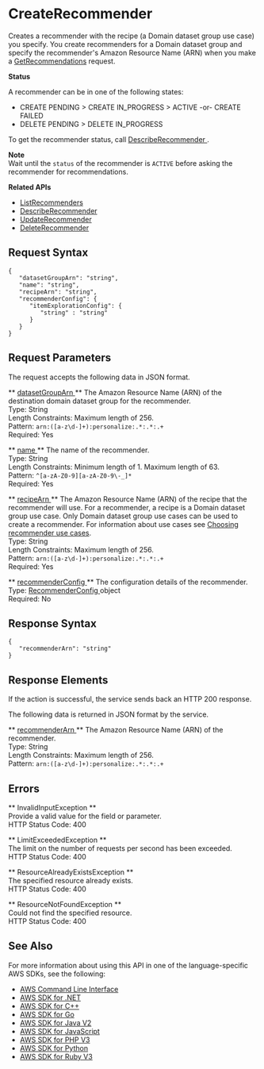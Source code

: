 # CreateRecommender<a name="API_CreateRecommender"></a>

Creates a recommender with the recipe \(a Domain dataset group use case\) you specify\. You create recommenders for a Domain dataset group and specify the recommender's Amazon Resource Name \(ARN\) when you make a [GetRecommendations](https://docs.aws.amazon.com/personalize/latest/dg/API_RS_GetRecommendations.html) request\. 

 **Status** 

A recommender can be in one of the following states:
+ CREATE PENDING > CREATE IN\_PROGRESS > ACTIVE \-or\- CREATE FAILED
+ DELETE PENDING > DELETE IN\_PROGRESS

To get the recommender status, call [ DescribeRecommender ](API_DescribeRecommender.md)\.

**Note**  
Wait until the `status` of the recommender is `ACTIVE` before asking the recommender for recommendations\.

**Related APIs**
+  [ ListRecommenders ](API_ListRecommenders.md) 
+  [ DescribeRecommender ](API_DescribeRecommender.md) 
+  [ UpdateRecommender ](API_UpdateRecommender.md) 
+  [ DeleteRecommender ](API_DeleteRecommender.md) 

## Request Syntax<a name="API_CreateRecommender_RequestSyntax"></a>

```
{
   "datasetGroupArn": "string",
   "name": "string",
   "recipeArn": "string",
   "recommenderConfig": { 
      "itemExplorationConfig": { 
         "string" : "string" 
      }
   }
}
```

## Request Parameters<a name="API_CreateRecommender_RequestParameters"></a>

The request accepts the following data in JSON format\.

 ** [ datasetGroupArn ](#API_CreateRecommender_RequestSyntax) **   <a name="personalize-CreateRecommender-request-datasetGroupArn"></a>
The Amazon Resource Name \(ARN\) of the destination domain dataset group for the recommender\.  
Type: String  
Length Constraints: Maximum length of 256\.  
Pattern: `arn:([a-z\d-]+):personalize:.*:.*:.+`   
Required: Yes

 ** [ name ](#API_CreateRecommender_RequestSyntax) **   <a name="personalize-CreateRecommender-request-name"></a>
The name of the recommender\.  
Type: String  
Length Constraints: Minimum length of 1\. Maximum length of 63\.  
Pattern: `^[a-zA-Z0-9][a-zA-Z0-9\-_]*`   
Required: Yes

 ** [ recipeArn ](#API_CreateRecommender_RequestSyntax) **   <a name="personalize-CreateRecommender-request-recipeArn"></a>
The Amazon Resource Name \(ARN\) of the recipe that the recommender will use\. For a recommender, a recipe is a Domain dataset group use case\. Only Domain dataset group use cases can be used to create a recommender\. For information about use cases see [Choosing recommender use cases](https://docs.aws.amazon.com/personalize/latest/dg/domain-use-cases.html)\.   
Type: String  
Length Constraints: Maximum length of 256\.  
Pattern: `arn:([a-z\d-]+):personalize:.*:.*:.+`   
Required: Yes

 ** [ recommenderConfig ](#API_CreateRecommender_RequestSyntax) **   <a name="personalize-CreateRecommender-request-recommenderConfig"></a>
The configuration details of the recommender\.  
Type: [ RecommenderConfig ](API_RecommenderConfig.md) object  
Required: No

## Response Syntax<a name="API_CreateRecommender_ResponseSyntax"></a>

```
{
   "recommenderArn": "string"
}
```

## Response Elements<a name="API_CreateRecommender_ResponseElements"></a>

If the action is successful, the service sends back an HTTP 200 response\.

The following data is returned in JSON format by the service\.

 ** [ recommenderArn ](#API_CreateRecommender_ResponseSyntax) **   <a name="personalize-CreateRecommender-response-recommenderArn"></a>
The Amazon Resource Name \(ARN\) of the recommender\.  
Type: String  
Length Constraints: Maximum length of 256\.  
Pattern: `arn:([a-z\d-]+):personalize:.*:.*:.+` 

## Errors<a name="API_CreateRecommender_Errors"></a>

 ** InvalidInputException **   
Provide a valid value for the field or parameter\.  
HTTP Status Code: 400

 ** LimitExceededException **   
The limit on the number of requests per second has been exceeded\.  
HTTP Status Code: 400

 ** ResourceAlreadyExistsException **   
The specified resource already exists\.  
HTTP Status Code: 400

 ** ResourceNotFoundException **   
Could not find the specified resource\.  
HTTP Status Code: 400

## See Also<a name="API_CreateRecommender_SeeAlso"></a>

For more information about using this API in one of the language\-specific AWS SDKs, see the following:
+  [ AWS Command Line Interface](https://docs.aws.amazon.com/goto/aws-cli/personalize-2018-05-22/CreateRecommender) 
+  [ AWS SDK for \.NET](https://docs.aws.amazon.com/goto/DotNetSDKV3/personalize-2018-05-22/CreateRecommender) 
+  [ AWS SDK for C\+\+](https://docs.aws.amazon.com/goto/SdkForCpp/personalize-2018-05-22/CreateRecommender) 
+  [ AWS SDK for Go](https://docs.aws.amazon.com/goto/SdkForGoV1/personalize-2018-05-22/CreateRecommender) 
+  [ AWS SDK for Java V2](https://docs.aws.amazon.com/goto/SdkForJavaV2/personalize-2018-05-22/CreateRecommender) 
+  [ AWS SDK for JavaScript](https://docs.aws.amazon.com/goto/AWSJavaScriptSDK/personalize-2018-05-22/CreateRecommender) 
+  [ AWS SDK for PHP V3](https://docs.aws.amazon.com/goto/SdkForPHPV3/personalize-2018-05-22/CreateRecommender) 
+  [ AWS SDK for Python](https://docs.aws.amazon.com/goto/boto3/personalize-2018-05-22/CreateRecommender) 
+  [ AWS SDK for Ruby V3](https://docs.aws.amazon.com/goto/SdkForRubyV3/personalize-2018-05-22/CreateRecommender) 
